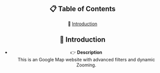 <div align="center">
  
  
## 📋 <a name="table">Table of Contents</a>
🤖 [Introduction](#introduction)
## <a name="introduction">🤖 Introduction</a>

- 👉 **Description**<br>
 This is an Google Map website with advanced filters and dynamic Zooming.<br>

</div>